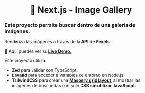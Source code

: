 <div align="center">
  
#  🔺 Next.js - Image Gallery

</div>

### Este proyecto permite buscar dentro de una galería de imágenes.

Renderiza las imágenes a traves de la **API** de **Pexels**.

🧩 Aquí puedes ver su [**Live Demo.**](https://image-gallery-abraham.vercel.app/)

Este proyecto utiliza:

- **Zod** para validar con TypeScript.
- **Envalid** para acceder a variables de entorno en Node.js.
- **TailwindCSS** para crear una [**Masonry grid layout**](https://developer.mozilla.org/en-US/docs/Web/CSS/CSS_grid_layout/Masonry_layout), al mostrar las imágenes de búsquedas con solo **CSS** **sin utilizar JavaScript.**
